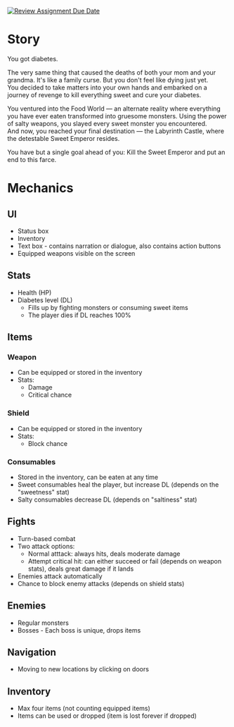 [![Review Assignment Due Date](https://classroom.github.com/assets/deadline-readme-button-24ddc0f5d75046c5622901739e7c5dd533143b0c8e959d652212380cedb1ea36.svg)](https://classroom.github.com/a/dMUm1NVd)  
# Story
You got diabetes.  
  
The very same thing that caused the deaths of both your mom and your grandma. It's like a family curse. But you don't feel like dying just yet.  
You decided to take matters into your own hands and embarked on a journey of revenge to kill everything sweet and cure your diabetes.  
  
You ventured into the Food World — an alternate reality where everything you have ever eaten transformed into gruesome monsters. Using the power of salty weapons, you slayed every sweet monster you encountered.  
And now, you reached your final destination — the Labyrinth Castle, where the detestable Sweet Emperor resides.  
  
You have but a single goal ahead of you: Kill the Sweet Emperor and put an end to this farce.  
# Mechanics
## UI
- Status box
- Inventory
- Text box - contains narration or dialogue, also contains action buttons
- Equipped weapons visible on the screen
## Stats
- Health (HP)
- Diabetes level (DL)
    - Fills up by fighting monsters or consuming sweet items
    - The player dies if DL reaches 100%
## Items
### Weapon
- Can be equipped or stored in the inventory
- Stats:
    - Damage
    - Critical chance
### Shield
- Can be equipped or stored in the inventory
- Stats:
    - Block chance
### Consumables
- Stored in the inventory, can be eaten at any time
- Sweet consumables heal the player, but increase DL (depends on the "sweetness" stat)
- Salty consumables decrease DL (depends on "saltiness" stat)
## Fights
- Turn-based combat
- Two attack options:
    - Normal atttack: always hits, deals moderate damage
    - Attempt critical hit: can either succeed or fail (depends on weapon stats), deals great damage if it lands
- Enemies attack automatically
- Chance to block enemy attacks (depends on shield stats)
## Enemies
- Regular monsters
- Bosses - Each boss is unique, drops items
## Navigation
- Moving to new locations by clicking on doors
## Inventory
- Max four items (not counting equipped items)
- Items can be used or dropped (item is lost forever if dropped)

